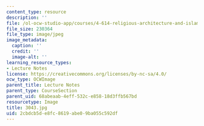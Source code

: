 ```yaml
---
content_type: resource
description: ''
file: /ol-ocw-studio-app/courses/4-614-religious-architecture-and-islamic-cultures-fall-2002/2cbdcb5de8fc8619abe09ba055c592df_3043.jpg
file_size: 230364
file_type: image/jpeg
image_metadata:
  caption: ''
  credit: ''
  image-alt: ''
learning_resource_types:
- Lecture Notes
license: https://creativecommons.org/licenses/by-nc-sa/4.0/
ocw_type: OCWImage
parent_title: Lecture Notes
parent_type: CourseSection
parent_uid: 68abeaab-4eff-532c-e858-18d3ffb567bd
resourcetype: Image
title: 3043.jpg
uid: 2cbdcb5d-e8fc-8619-abe0-9ba055c592df
---
```

